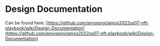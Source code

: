 # Design Documentation
Can be found here: [https://github.com/amosproj/amos2022ss07-nft-playbook/wiki/Design-Documentation](https://github.com/amosproj/amos2022ss07-nft-playbook/wiki/Design-Documentation)
